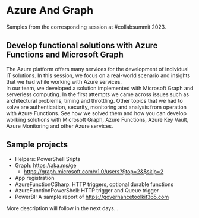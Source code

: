 # Azure And Graph

Samples from the corresponding session at #collabsummit 2023.

## Develop functional solutions with Azure Functions and Microsoft Graph

The Azure platform offers many services for the development of individual IT solutions. In this session, we focus on a real-world scenario and insights that we had while working with Azure services.  
In our team, we developed a solution implemented with Microsoft Graph and serverless computing. In the first attempts we came across issues such as architectural problems, timing and throttling. Other topics that we had to solve are authentication, security, monitoring and analysis from operation with Azure Functions. See how we solved them and how you can develop working solutions with Microsoft Graph, Azure Functions, Azure Key Vault, Azure Monitoring and other Azure services.  

## Sample projects

- Helpers: PowerShell Sripts
- Graph: https://aka.ms/ge
    - https://graph.microsoft.com/v1.0/users?$top=2&$skip=2
- App registration
- AzureFunctionCSharp: HTTP triggers, optional durable functions
- AzureFunctionPowerShell: HTTP trigger and Queue trigger
- PowerBI: A sample report of https://governancetoolkit365.com

More description will follow in the next days...
